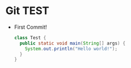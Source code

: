 # Git TEST
- First Commit!

  ```java
  class Test {
    public static void main(String[] args) {
      System.out.println("Hello world!");
    }
  }
  ```
